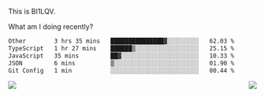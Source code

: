 This is BI1LQV.

What am I doing recently?

<!--START_SECTION:waka-->

```txt
Other        3 hrs 35 mins   ███████████████▓░░░░░░░░░   62.03 %
TypeScript   1 hr 27 mins    ██████▒░░░░░░░░░░░░░░░░░░   25.15 %
JavaScript   35 mins         ██▓░░░░░░░░░░░░░░░░░░░░░░   10.33 %
JSON         6 mins          ▒░░░░░░░░░░░░░░░░░░░░░░░░   01.90 %
Git Config   1 min           ░░░░░░░░░░░░░░░░░░░░░░░░░   00.44 %
```

<!--END_SECTION:waka-->
<img align="right" src="https://github-readme-stats.vercel.app/api?username=bi1lqv&show_icons=true&count_private=true">

<img src="https://metrics.lecoq.io/bi1lqv?template=classic&base.activity=0&base.community=0&base.repositories=0&base.metadata=0&isocalendar=1&base=header%2C%20activity%2C%20community%2C%20repositories%2C%20metadata&base.indepth=false&base.hireable=false&isocalendar=false&isocalendar.duration=full-year&config.timezone=Asia%2FShanghai">
